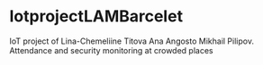 # IotprojectLAMBarcelet
IoT project of Lina-Chemeliine Titova Ana Angosto Mikhail Pilipov. Attendance and security monitoring at crowded places
